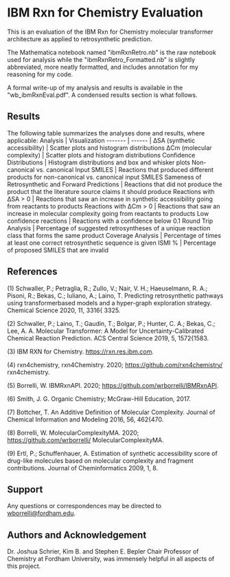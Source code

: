 # IBM Rxn for Chemistry Evaluation

This is an evaluation of the IBM Rxn for Chemistry molecular transformer architecture as applied to retrosynthetic prediction. 

The Mathematica notebook named "ibmRxnRetro.nb" is the raw notebook used for analysis while the "ibmRxnRetro_Formatted.nb" is slightly abbreviated, more neatly formatted, and includes annotation for my reasoning for my code. 

A formal write-up of my analysis and results is available in the "wb_ibmRxnEval.pdf". A condensed results section is what follows.

## Results 
The following table summarizes the analyses done and results, where applicable:
Analysis | Visualization
------- | ------ |
ΔSA (synthetic accessibility) | Scatter plots and histogram distributions 
ΔCm (molecular complexity) | Scatter plots and histogram distributions
Confidence Distributions | Histogram distributions and box and whisker plots
Non-canonical vs. canonical Input SMILES | Reactions that produced different products for non-canonical vs. canonical input SMILES
Sameness of Retrosynthetic and Forward Predictions | Reactions that did not produce the product that the literature source claims it should produce
Reactions with ΔSA > 0 | Reactions that saw an increase in synthetic accessibility going from reactants to products
Reactions with ΔCm > 0 | Reactions that saw an increase in molecular complexity going from reactants to products
Low confidence reactions | Reactions with a confidence below 0.1 
Round Trip Analysis | Percentage of suggested retrosyntheses of a unique reaction class that forms the same product
Coverage Analysis | Percentage of times at least one correct retrosynthetic sequence is given 
ISMI % | Percentage of proposed SMILES that are invalid 

## References
(1) Schwaller, P.; Petraglia, R.; Zullo, V.; Nair, V. H.; Haeuselmann, R. A.; Pisoni, R.;
Bekas, C.; Iuliano, A.; Laino, T. Predicting retrosynthetic pathways using transformerbased models and a hyper-graph exploration strategy. Chemical Science 2020, 11, 3316{
3325.

(2) Schwaller, P.; Laino, T.; Gaudin, T.; Bolgar, P.; Hunter, C. A.; Bekas, C.; Lee, A. A.
Molecular Transformer: A Model for Uncertainty-Calibrated Chemical Reaction Prediction. ACS Central Science 2019, 5, 1572{1583.

(3) IBM RXN for Chemistry. https://rxn.res.ibm.com.

(4) rxn4chemistry, rxn4Chemistry. 2020; https://github.com/rxn4chemistry/
rxn4chemistry.

(5) Borrelli, W. IBMRxnAPI. 2020; https://github.com/wrborrelli/IBMRxnAPI.

(6) Smith, J. G. Organic Chemistry; McGraw-Hill Education, 2017.

(7) Bottcher, T. An Additive Definition of Molecular Complexity. Journal of Chemical Information and Modeling 2016, 56, 462{470.

(8) Borrelli, W. MolecularComplexityMA. 2020; https://github.com/wrborrelli/
MolecularComplexityMA.

(9) Ertl, P.; Schuffenhauer, A. Estimation of synthetic accessibility score of drug-like
molecules based on molecular complexity and fragment contributions. Journal of Cheminformatics 2009, 1, 8.

## Support
Any questions or correspondences may be directed to wborrelli@fordham.edu.

## Authors and Acknowledgement
Dr. Joshua Schrier, Kim B. and Stephen E. Bepler Chair Professor of Chemistry at Fordham University, was immensely helpful in all aspects of this project. 
